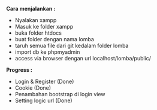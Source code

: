 __Cara menjalankan :__
- Nyalakan xampp
- Masuk ke folder xampp
- buka folder htdocs
- buat folder dengan nama lomba
- taruh semua file dari git kedalam folder lomba
- import db ke phpmyadmin
- access via browser dengan url localhost/lomba/public/

__Progress :__
- Login & Register (Done)
- Cookie (Done)
- Penambahan bootstrap di login view
- Setting logic url (Done)
